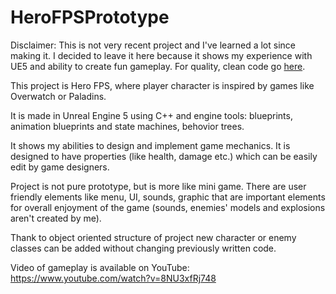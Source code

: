 # HeroFPSPrototype

Disclaimer: This is not very recent project and I've learned a lot since making it. I decided to leave it here because it shows my experience with UE5 and ability to create fun gameplay. For quality, clean code go [here](https://github.com/antoniwidelski/3DModelViewer).

This project is Hero FPS,  where player character is inspired by games like Overwatch or Paladins.

It is made in Unreal Engine 5 using C++ and engine tools: blueprints, animation blueprints and state machines, behovior trees.

It shows my abilities to design and implement game mechanics.
It is designed to have properties (like health, damage etc.) which can be easily edit by game designers.

Project is not pure prototype, but is more like mini game. There are user friendly elements like menu, UI, sounds, graphic that are important elements for overall enjoyment of the game (sounds, enemies' models and explosions aren't created by me).

Thank to object oriented structure of project new character or enemy classes can be added without changing previously written code.

Video of gameplay is available on YouTube:
https://www.youtube.com/watch?v=8NU3xfRj748
